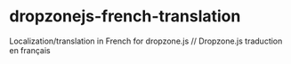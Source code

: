 # dropzonejs-french-translation
Localization/translation in French for dropzone.js // Dropzone.js traduction en français

